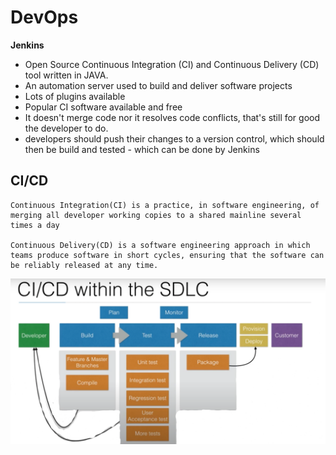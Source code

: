 # DevOps

**Jenkins**
- Open Source Continuous Integration (CI) and Continuous Delivery (CD) tool written in JAVA.
- An automation server used to build and deliver software projects
- Lots of plugins available
- Popular CI software available and free 
- It doesn't merge code nor it resolves code conflicts, that's still for good the developer to do.
- developers should push their changes to a version control, which should  then be build and tested - which can be done by Jenkins

## CI/CD

```
Continuous Integration(CI) is a practice, in software engineering, of merging all developer working copies to a shared mainline several times a day

Continuous Delivery(CD) is a software engineering approach in which teams produce software in short cycles, ensuring that the software can be reliably released at any time.
```
![Flow Diagram](ci-cd.png)